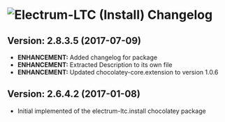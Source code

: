 # ![Electrum-LTC (Install) Changelog](https://img.shields.io/badge/-Package%20Changelog-blue.svg?style=for-the-badge&label=Electrum-LTC%20(Install))

## Version: 2.8.3.5 (2017-07-09)

- **ENHANCEMENT:** Added changelog for package
- **ENHANCEMENT:** Extracted Description to its own file
- **ENHANCEMENT:** Updated chocolatey-core.extension to version 1.0.6

## Version: 2.6.4.2 (2017-01-08)

- Initial implemented of the electrum-ltc.install chocolatey package
